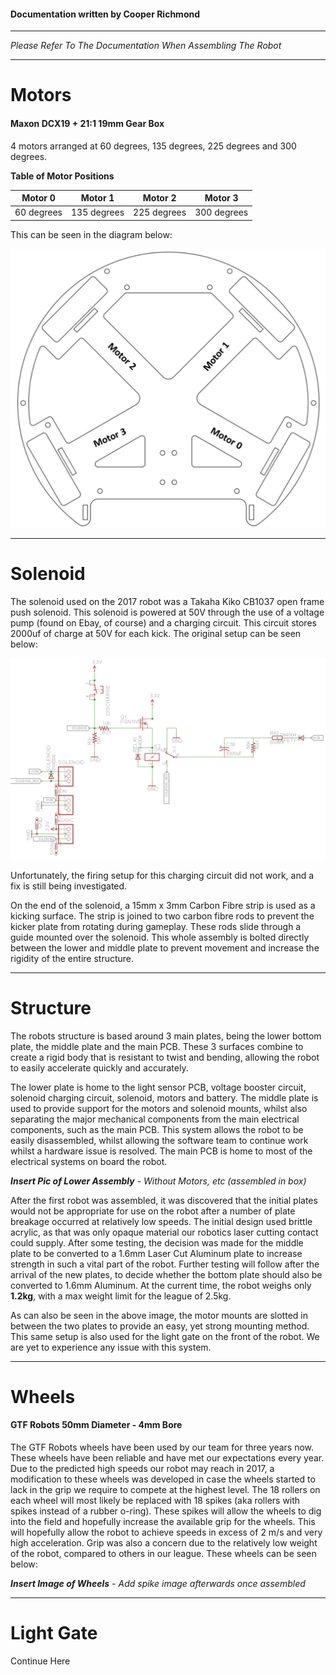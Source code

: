 

#### Documentation written by Cooper Richmond

-----

*Please Refer To The Documentation When Assembling The Robot*

------

# Motors

#### Maxon DCX19 + 21:1 19mm Gear Box

4 motors arranged at 60 degrees, 135 degrees, 225 degrees and 300 degrees.

**Table of Motor Positions**

|  Motor 0   |   Motor 1   |   Motor 2   |   Motor 3   |
| :--------: | :---------: | :---------: | :---------: |
| 60 degrees | 135 degrees | 225 degrees | 300 degrees |

This can be seen in the diagram below:

![motorLayout](../images/motorLayout.jpg)



------

# Solenoid

The solenoid used on the 2017 robot was a Takaha Kiko CB1037 open frame push solenoid. This solenoid is powered at 50V through the use of a voltage pump (found on Ebay, of course) and a charging circuit. This circuit stores 2000uf of charge at 50V for each kick. The original setup can be seen below:

![solenoidCircuit1](../images/SolenoidCircuit1.png)

Unfortunately, the firing setup for this charging circuit did not work, and a fix is still being investigated.

On the end of the solenoid, a 15mm x 3mm Carbon Fibre strip is used as a kicking surface. The strip is joined to two carbon fibre rods to prevent the kicker plate from rotating during gameplay. These rods slide through a guide mounted over the solenoid. This whole assembly is bolted directly between the lower and middle plate to prevent movement and increase the rigidity of the entire structure.

------

# Structure

The robots structure is based around 3 main plates, being the lower bottom plate, the middle plate and the main PCB. These 3 surfaces combine to create a rigid body that is resistant to twist and bending, allowing the robot to easily accelerate quickly and accurately.

The lower plate is home to the light sensor PCB, voltage booster circuit, solenoid charging circuit, solenoid, motors and battery. The middle plate is used to provide support for the motors and solenoid mounts, whilst also separating the major mechanical components from the main electrical components, such as the main PCB. This system allows the robot to be easily disassembled, whilst allowing the software team to continue work whilst a hardware issue is resolved. The main PCB is home to most of the electrical systems on board the robot.

***Insert Pic of Lower Assembly** - Without Motors, etc (assembled in box)*

After the first robot was assembled, it was discovered that the initial plates would not be appropriate for use on the robot after a number of plate breakage occurred at relatively low speeds. The initial design used brittle acrylic, as that was only opaque material our robotics laser cutting contact could supply. After some testing, the decision was made for the middle plate to be converted to a 1.6mm Laser Cut Aluminum plate to increase strength in such a vital part of the robot. Further testing will follow after the arrival of the new plates, to decide whether the bottom plate should also be converted to 1.6mm Aluminum. At the current time, the robot weighs only **1.2kg**, with a max weight limit for the league of 2.5kg.

As can also be seen in the above image, the motor mounts are slotted in between the two plates to provide an easy, yet strong mounting method. This same setup is also used for the light gate on the front of the robot. We are yet to experience any issue with this system.

------

# Wheels

#### GTF Robots 50mm Diameter - 4mm Bore

The GTF Robots wheels have been used by our team for three years now. These wheels have been reliable and have met our expectations every year. Due to the predicted high speeds our robot may reach in 2017, a modification to these wheels was developed in case the wheels started to lack in the grip we require to compete at the highest level. The 18 rollers on each wheel will most likely be replaced with 18 spikes (aka rollers with spikes instead of a rubber o-ring). These spikes will allow the wheels to dig into the field and hopefully increase the available grip for the wheels. This will hopefully allow the robot to achieve speeds in excess of 2 m/s and very high acceleration. Grip was also a concern due to the relatively low weight of the robot, compared to others in our league. These wheels can be seen below:

***Insert Image of Wheels** - Add spike image afterwards once assembled*

------

# Light Gate

Continue Here